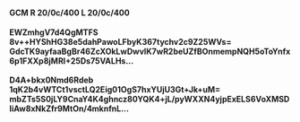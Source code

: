 #### GCM R 20/0c/400 L 20/0c/400
**EWZmhgV7d4QgMTFS**<br/>**8v++HYShHG38e5dahPawoLFbyK367tychv2c9Z25WVs=**<br/>**GdcTK9ayfaaBgBr46ZcXOkLwDwvIK7wR2beUZfBOnmempNQH5oToYnfx6p1FXXp8jMRI+25Ds75VALHs...**<br/><br/>
**D4A+bkx0Nmd6Rdeb**<br/>**1qK2b4vWTCt1vsctLQ2Eig01OgS7hxYUjU3Gt+Jk+uM=**<br/>**mbZTs5S0jLY9CnaY4K4ghncz80YQK4+jL/pyWXXN4yjpExELS6VoXMSDIiAw8xNkZfr9MtOn/4mknfnL...**
